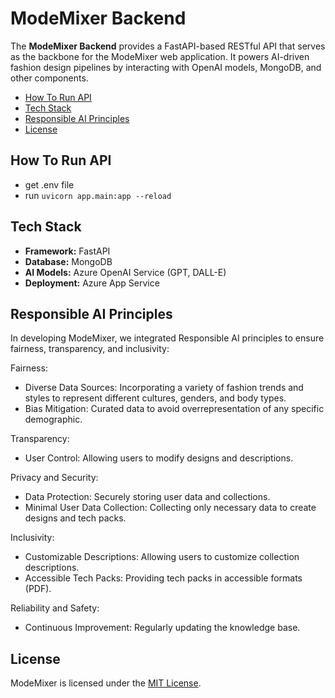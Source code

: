 # ModeMixer Backend

The **ModeMixer Backend** provides a FastAPI-based RESTful API that serves as the backbone for the ModeMixer web application. It powers AI-driven fashion design pipelines by interacting with OpenAI models, MongoDB, and other components.


- [How To Run API](#run-instruct)
- [Tech Stack](#tech-stack)
- [Responsible AI Principles](#responsible-ai-principles)
- [License](#license)

## How To Run API
- get .env file
- run `uvicorn app.main:app --reload`

## Tech Stack
- **Framework:** FastAPI
- **Database:** MongoDB
- **AI Models:** Azure OpenAI Service (GPT, DALL-E)
- **Deployment:** Azure App Service

## Responsible AI Principles

In developing ModeMixer, we integrated Responsible AI principles to ensure fairness, transparency, and inclusivity:

Fairness:
- Diverse Data Sources: Incorporating a variety of fashion trends and styles to represent different cultures, genders, and body types.
- Bias Mitigation: Curated data to avoid overrepresentation of any specific demographic.

Transparency:
- User Control: Allowing users to modify designs and descriptions.

Privacy and Security:
- Data Protection: Securely storing user data and collections.
- Minimal User Data Collection: Collecting only necessary data to create designs and tech packs.

Inclusivity:
- Customizable Descriptions: Allowing users to customize collection descriptions.
- Accessible Tech Packs: Providing tech packs in accessible formats (PDF).

Reliability and Safety:
- Continuous Improvement: Regularly updating the knowledge base.

## License

ModeMixer is licensed under the [MIT License](https://opensource.org/licenses/MIT).

